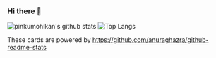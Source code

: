 ### Hi there 👋

![pinkumohikan's github stats](https://github-readme-stats.vercel.app/api?username=yasu-yamasaki&count_private=true&show_icons=true&theme=tokyonight)
![Top Langs](https://github-readme-stats.vercel.app/api/top-langs/?username=yasu-yamasaki&theme=tokyonight)

These cards are powered by https://github.com/anuraghazra/github-readme-stats
